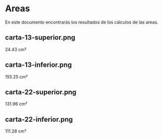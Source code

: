 # Areas

En este documento encontrarás los resultados de los cálculos de las areas.

## carta-13-superior.png
24.43 cm²

## carta-13-inferior.png
155.25 cm²

## carta-22-superior.png
131.96 cm²

## carta-22-inferior.png
111.28 cm²
